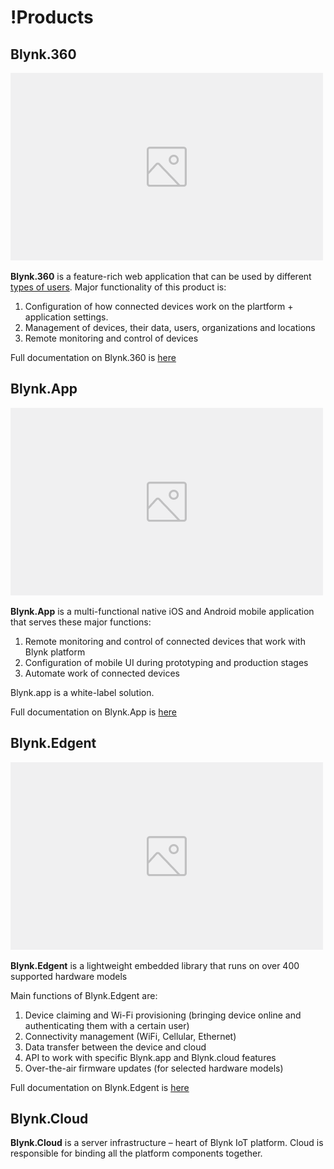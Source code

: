 # !Products

## Blynk.360

![Screenshot of Blynk.360](../../.gitbook/assets/image-placeholder.png)

**Blynk.360** is a feature-rich web application that can be used by different [types of users](../users.md). Major functionality of this product is:

1. Configuration of how connected devices work on the plartform + application settings.
2. Management of devices, their data, users, organizations and locations 
3. Remote monitoring and control of devices

Full documentation on Blynk.360 is [here](https://app.gitbook.com/@blynk-iot/s/en/~/drafts/-MU9JY79Bpp1mqdyTvxu/web-dashboard/for-developers)



## Blynk.App

![Screenshot of Blynk apps](../../.gitbook/assets/image-placeholder.png)

**Blynk.App** is a multi-functional native iOS and Android mobile application that serves these major functions:

1. Remote monitoring and control of connected devices that work with Blynk platform
2. Configuration of mobile UI during prototyping and production stages
3. Automate work of connected devices

Blynk.app is a white-label solution. 

Full documentation on Blynk.App is [here](https://app.gitbook.com/@blynk-iot/s/en/~/drafts/-MU9JY79Bpp1mqdyTvxu/mobile-applications/overview)





## Blynk.Edgent

![Diagram of Blynk.Edgent](../../.gitbook/assets/image-placeholder.png)

**Blynk.Edgent** is a lightweight embedded library that runs on over 400 supported hardware models

Main functions of Blynk.Edgent are: 

1. Device claiming and Wi-Fi provisioning \(bringing device online and authenticating them with a certain user\)
2. Connectivity management \(WiFi, Cellular, Ethernet\)
3. Data transfer between the device and cloud 
4. API to work with specific Blynk.app and Blynk.cloud features
5. Over-the-air firmware updates \(for selected hardware models\)

Full documentation on Blynk.Edgent is [here](https://app.gitbook.com/@blynk-iot/s/en/~/drafts/-MU9JY79Bpp1mqdyTvxu/blynk.edgent/overview)



## Blynk.Cloud

**Blynk.Cloud** is a server infrastructure – heart of Blynk IoT platform. Cloud is responsible for binding all the platform components together. 



